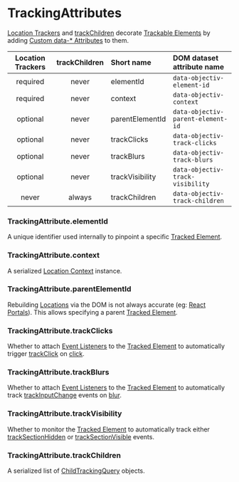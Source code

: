 # TrackingAttributes

[Location Trackers](/tracking/api-reference/location-trackers/overview.md) and [trackChildren](/tracking/api-reference/advanced/trackChildren.md) decorate [Trackable Elements](/tracking/core-concepts/elements.md#trackable-elements) by adding [Custom data-* Attributes](https://developer.mozilla.org/en-US/docs/Web/HTML/Global_attributes/data-*) to them.

| Location Trackers | trackChildren   | Short name      | DOM dataset attribute name
| :-:               | :-:             | :--             | :--                                                                                       
| required          | never           | elementId       | `data-objectiv-element-id`
| required          | never           | context         | `data-objectiv-context`
| optional          | never           | parentElementId | `data-objectiv-parent-element-id`
| optional          | never           | trackClicks     | `data-objectiv-track-clicks`
| optional          | never           | trackBlurs      | `data-objectiv-track-blurs`
| optional          | never           | trackVisibility | `data-objectiv-track-visibility`
| never             | always          | trackChildren   | `data-objectiv-track-children`

### TrackingAttribute.elementId
A unique identifier used internally to pinpoint a specific [Tracked Element](/tracking/core-concepts/elements.md#tracked-elements).

### TrackingAttribute.context
A serialized [Location Context](/taxonomy/location-contexts/overview.md) instance.

### TrackingAttribute.parentElementId
Rebuilding [Locations](/tracking/core-concepts/locations.md) via the DOM is not always accurate (eg: [React Portals](https://reactjs.org/docs/portals.html)). This allows specifying a parent [Tracked Element](/tracking/core-concepts/elements.md#tracked-elements).

### TrackingAttribute.trackClicks
Whether to attach [Event Listeners](https://developer.mozilla.org/en-US/docs/Web/API/EventListener) to the [Tracked Element](/tracking/core-concepts/elements.md#tracked-elements) to automatically trigger [trackClick](/tracking/api-reference/event-trackers/trackClick.md) on [click](https://developer.mozilla.org/en-US/docs/Web/API/Element/click_event).

### TrackingAttribute.trackBlurs
Whether to attach [Event Listeners](https://developer.mozilla.org/en-US/docs/Web/API/EventListener) to the [Tracked Element](/tracking/core-concepts/elements.md#tracked-elements) to automatically track [trackInputChange](/tracking/api-reference/event-trackers/trackInputChange.md) events on [blur](https://developer.mozilla.org/en-US/docs/Web/API/Element/blur_event).

### TrackingAttribute.trackVisibility
Whether to monitor the [Tracked Element](/tracking/core-concepts/elements.md#tracked-elements) to automatically track either [trackSectionHidden](/tracking/api-reference/event-trackers/trackSectionHidden.md) or [trackSectionVisible](/tracking/api-reference/event-trackers/trackSectionVisible.md) events.

### TrackingAttribute.trackChildren
A serialized list of [ChildTrackingQuery](/tracking/api-reference/advanced/trackChildren.md#trackchildrenquery-parameter) objects.
